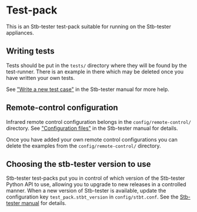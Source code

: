 Test-pack
=========

This is an Stb-tester test-pack suitable for running on the Stb-tester
appliances.

Writing tests
-------------

Tests should be put in the `tests/` directory where they will be found by the
test-runner.  There is an example in there which may be deleted once you have
written your own tests.

See ["Write a new test case"] in the Stb-tester manual for more help.

["Write a new test case"]: http://stb-tester.com/manual/getting-started#write-a-new-test-case

Remote-control configuration
----------------------------

Infrared remote control configuration belongs in the `config/remote-control/`
directory. See ["Configuration files"] in the Stb-tester manual for details.

Once you have added your own remote control configurations you can delete the
examples from the `config/remote-control/` directory.

["Configuration files"]: http://stb-tester.com/manual/advanced-configuration#configuration-files

Choosing the stb-tester version to use
--------------------------------------

Stb-tester test-packs put you in control of which version of the Stb-tester
Python API to use, allowing you to upgrade to new releases in a controlled
manner. When a new version of Stb-tester is available, update the configuration
key `test_pack.stbt_version` in `config/stbt.conf`. See the
[Stb-tester manual][stbt-conf] for details.

[stbt-conf]: http://stb-tester.com/manual/advanced-configuration#stbt-conf
